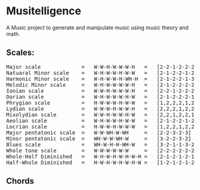 # Musitelligence

A Music project to generate and manipulate music using music theory and math.

## Scales:

<pre>
Major scale 			= 	W-W-H-W-W-W-H	=	[2-2-1-2-2-2-1]		=	[2, 4, 5, 7, 9, 11, 12]
Natuaral Minor scale 	= 	W-H-W-W-H-W-W	=	[2-1-2-2-1-2-2]
Harmonic Minor scale 	= 	W-H-W-W-H-WH-H  =	[2-1-2-2-1-3-1]
Melodic Minor scale 	= 	W-H-W-W-W-W-H 	=	[2-1-2-2-2-2-1]
Ionian scale 			= 	W-W-H-W-W-W-H 	=	[2-2-1-2-2-2-1]
Dorian scale 			=	W-H-W-W-W-H-W 	=	[2-1-2-2-2-1-2]
Phrygian scale 			= 	H-W-W-W-H-W-W 	=	[1,2,2,2,1,2,2]
Lydian scale 			= 	W-W-W-H-W-W-H 	=	[2,2,2,1,2,2,1]
Mixolydian scale 		= 	W-W-H-W-W-H-W	=	[2,2,1,2,2,1,2]
Aeolian scale 			= 	W-H-W-W-H-W-W	=	[2-1-2-2-1-2-2]
Locrian scale 			= 	H-W-W-H-W-W-W	=	[1,2,2,1,2,2,2]
Major pentatonic scale  = 	W-W-WH-W-WH		=	[2-2-3-2-3]
Minor pentatonic scale 	= 	WH-W-W-WH-W		=	[3-2-2-3-2]
Blues scale 			=	WH-W-H-H-WH-W	=	[3-2-1-1-3-2]
Whole tone scale 		=	W-W-W-W-W-W		=	[2-2-2-2-2-2]
Whole-Half Diminished	=	W-H-W-H-W-H-W-H	=	[2-1-2-1-2-1-2-1]
Half-Whole Diminished	=	H-W-H-W-H-W-H-W	=	[1-2-1-2-1-2-1-2]
</pre>


## Chords


